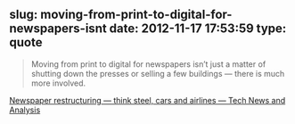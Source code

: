 slug: moving-from-print-to-digital-for-newspapers-isnt
date: 2012-11-17 17:53:59
type: quote
---

> Moving from print to digital for newspapers isn’t just a matter of shutting down the presses or selling a few buildings — there is much more involved.

[Newspaper restructuring — think steel, cars and airlines — Tech News and Analysis](http://gigaom.com/2012/09/06/newspaper-restructuring-think-steel-cars-and-airlines/)
